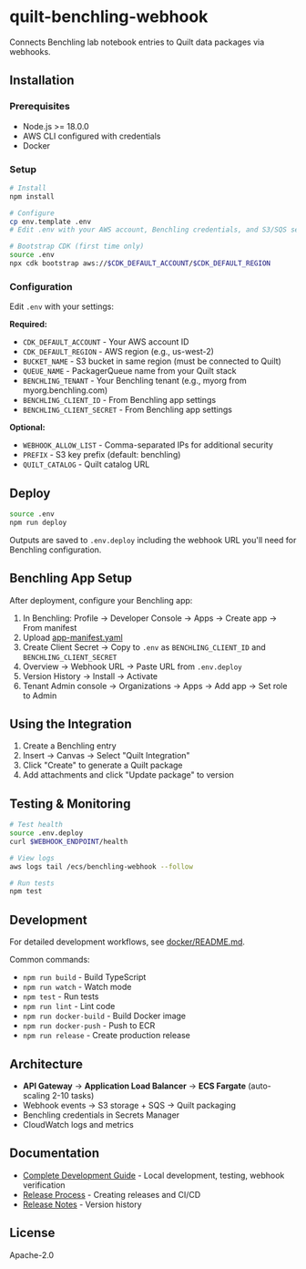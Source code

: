 # quilt-benchling-webhook

Connects Benchling lab notebook entries to Quilt data packages via webhooks.

## Installation

### Prerequisites

- Node.js >= 18.0.0
- AWS CLI configured with credentials
- Docker

### Setup

```bash
# Install
npm install

# Configure
cp env.template .env
# Edit .env with your AWS account, Benchling credentials, and S3/SQS settings

# Bootstrap CDK (first time only)
source .env
npx cdk bootstrap aws://$CDK_DEFAULT_ACCOUNT/$CDK_DEFAULT_REGION
```

### Configuration

Edit `.env` with your settings:

**Required:**

- `CDK_DEFAULT_ACCOUNT` - Your AWS account ID
- `CDK_DEFAULT_REGION` - AWS region (e.g., us-west-2)
- `BUCKET_NAME` - S3 bucket in same region (must be connected to Quilt)
- `QUEUE_NAME` - PackagerQueue name from your Quilt stack
- `BENCHLING_TENANT` - Your Benchling tenant (e.g., myorg from myorg.benchling.com)
- `BENCHLING_CLIENT_ID` - From Benchling app settings
- `BENCHLING_CLIENT_SECRET` - From Benchling app settings

**Optional:**

- `WEBHOOK_ALLOW_LIST` - Comma-separated IPs for additional security
- `PREFIX` - S3 key prefix (default: benchling)
- `QUILT_CATALOG` - Quilt catalog URL

## Deploy

```bash
source .env
npm run deploy
```

Outputs are saved to `.env.deploy` including the webhook URL you'll need for Benchling configuration.

## Benchling App Setup

After deployment, configure your Benchling app:

1. In Benchling: Profile → Developer Console → Apps → Create app → From manifest
2. Upload [app-manifest.yaml](./app-manifest.yaml)
3. Create Client Secret → Copy to `.env` as `BENCHLING_CLIENT_ID` and `BENCHLING_CLIENT_SECRET`
4. Overview → Webhook URL → Paste URL from `.env.deploy`
5. Version History → Install → Activate
6. Tenant Admin console → Organizations → Apps → Add app → Set role to Admin

## Using the Integration

1. Create a Benchling entry
2. Insert → Canvas → Select "Quilt Integration"
3. Click "Create" to generate a Quilt package
4. Add attachments and click "Update package" to version

## Testing & Monitoring

```bash
# Test health
source .env.deploy
curl $WEBHOOK_ENDPOINT/health

# View logs
aws logs tail /ecs/benchling-webhook --follow

# Run tests
npm test
```

## Development

For detailed development workflows, see [docker/README.md](docker/README.md).

Common commands:

- `npm run build` - Build TypeScript
- `npm run watch` - Watch mode
- `npm test` - Run tests
- `npm run lint` - Lint code
- `npm run docker-build` - Build Docker image
- `npm run docker-push` - Push to ECR
- `npm run release` - Create production release

## Architecture

- **API Gateway** → **Application Load Balancer** → **ECS Fargate** (auto-scaling 2-10 tasks)
- Webhook events → S3 storage + SQS → Quilt packaging
- Benchling credentials in Secrets Manager
- CloudWatch logs and metrics

## Documentation

- [Complete Development Guide](docker/README.md) - Local development, testing, webhook verification
- [Release Process](doc/RELEASE.md) - Creating releases and CI/CD
- [Release Notes](RELEASE_NOTES.md) - Version history

## License

Apache-2.0
